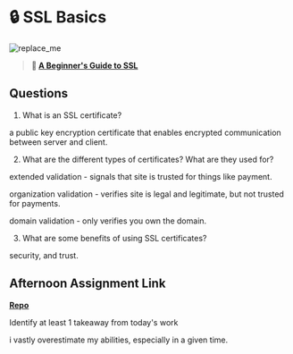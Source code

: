 # 🔒 SSL Basics

![replace_me](https://codeworks.blob.core.windows.net/public/assets/img/illustrations/placeholder.svg)

> **📖 [A Beginner's Guide to SSL](https://codeworksacademy.com/fs-student-guide/resources/wk8-9/07-SSL)**

## Questions

1. What is an SSL certificate?

a public key encryption certificate that enables encrypted communication between server and client.

2. What are the different types of certificates? What are they used for?

extended validation - signals that site is trusted for things like payment.

organization validation - verifies site is legal and legitimate, but not trusted for payments.

domain validation - only verifies you own the domain.

3. What are some benefits of using SSL certificates?

security, and trust.

## Afternoon Assignment Link

**[Repo](https://github.com/Annikyet/<ASSIGNMENT_REPO>)**

Identify at least 1 takeaway from today's work

i vastly overestimate my abilities, especially in a given time.